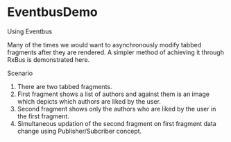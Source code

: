 # EventbusDemo
Using Eventbus 


Many of the times we would want to asynchronously modify tabbed fragments after they are rendered. A simpler method of achieving it through RxBus is demonstrated here.

Scenario

1. There are two tabbed fragments.
2. First fragment shows a list of authors and against them is an image which depicts which authors are liked by the user.
3. Second fragment shows only the authors who are liked by the user in the first fragment.
4. Simultaneous updation of the second fragment on first fragment data change using Publisher/Subcriber concept.
